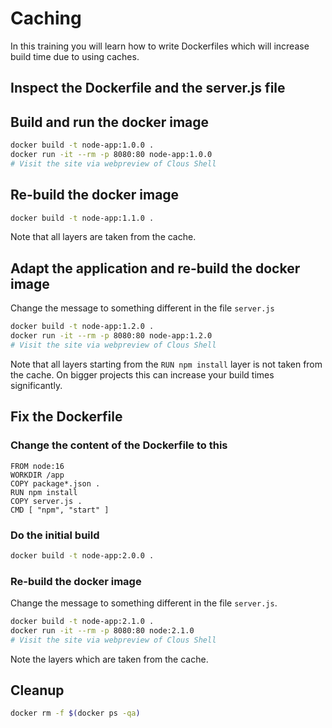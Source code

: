 # Caching

In this training you will learn how to write Dockerfiles which will increase build time due to using caches.

## Inspect the Dockerfile and the server.js file

## Build and run the docker image

```bash
docker build -t node-app:1.0.0 .
docker run -it --rm -p 8080:80 node-app:1.0.0
# Visit the site via webpreview of Clous Shell
```

## Re-build the docker image

```bash
docker build -t node-app:1.1.0 .
```

Note that all layers are taken from the cache.

## Adapt the application and re-build the docker image

Change the message to something different in the file `server.js`

```bash
docker build -t node-app:1.2.0 .
docker run -it --rm -p 8080:80 node-app:1.2.0
# Visit the site via webpreview of Clous Shell
```

Note that all layers starting from the `RUN npm install` layer is not taken from the cache. On bigger projects this can increase your build times significantly.

## Fix the Dockerfile

### Change the content of the Dockerfile to this

```docker
FROM node:16
WORKDIR /app
COPY package*.json .
RUN npm install
COPY server.js .
CMD [ "npm", "start" ]
```

### Do the initial build

```bash
docker build -t node-app:2.0.0 .
```

### Re-build the docker image

Change the message to something different in the file `server.js`.

```bash
docker build -t node-app:2.1.0 .
docker run -it --rm -p 8080:80 node:2.1.0
# Visit the site via webpreview of Clous Shell
```

Note the layers which are taken from the cache.

## Cleanup

```bash
docker rm -f $(docker ps -qa)
```
